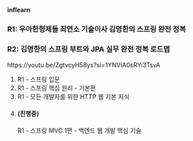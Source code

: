 <h4>inflearn</h4>
<h3 href = "https://www.inflearn.com/roadmaps/373">R1: 우아한형제들 최연소 기술이사 김영한의 스프링 완전 정복</h3>
<h3 href = "https://www.inflearn.com/roadmaps/149">R2: 김영한의 스프링 부트와 JPA 실무 완전 정복 로드맵</h3>
<p>https://youtu.be/ZgtvcyH58ys?si=1YNViA0sRYi3TsvA</P>

01. R1 - 스프링 입문
02. R1 - 스프링 핵심 원리 - 기본편
03. R1 - 모든 개발자를 위한 HTTP 웹 기본 지식
04. <h4>(진행중)</h4> R1 - 스프링 MVC 1편 - 백엔드 웹 개발 핵심 기술